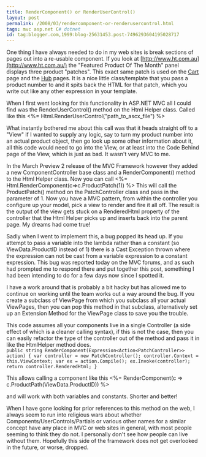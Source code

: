 ```yaml
---
title: RenderComponent() or RenderUserControl()
layout: post
permalink: /2008/03/rendercomponent-or-renderusercontrol.html
tags: mvc asp.net C# dotnet
id: tag:blogger.com,1999:blog-25631453.post-7496293604195028717
---
```



One thing I have always needed to do in my web sites is break sections of pages out into a re-usable component.   If you look at [http://www.ht.com.au](http://www.ht.com.au/) the "Featured Product Of The Month" panel displays three product "patches". This exact same patch is used on the [Cart](http://www.ht.com.au/cart.hts) page and the [Hub](http://www.ht.com.au/N/Computers/area.hts) pages. It is a nice little class/template that you pass a product number to and it spits back the HTML for that patch, which you write out like any other expression in your template.  
  
When I first went looking for this functionality in ASP.NET MVC all I could find was the RenderUserControl() method on the Html Helper class. Called like this   <%= Html.RenderUserControl("path_to_ascx_file") %>  
  
What instantly bothered me about this call was that it heads straight off to a "View" if I wanted to supply any logic, say to turn my product number into an actual product object, then go look up some other information about it, all this code would need to go into the View, or at least into the Code Behind page of the View, which is just as bad. It wasn't very MVC to me.  
  
In the March Preview 2 release of the MVC Framework however they added a new ComponentController base class and a RenderComponent() method to the Html Helper class. Now you can call   <%= Html.RenderComponent<PatchController>(c=>c.ProductPatch(1)) %>    This will call the ProductPatch() method on the PatchController class and pass in the parameter of 1. Now you have a MVC pattern, from within the controller you configure up your model, pick a view to render and fire it all off. The result is the output of the view gets stuck on a RenderedHtml property of the controller that the Html Helper picks up and inserts back into the parent page. My dreams had come true!  
  
Sadly when I went to implement this, a bug popped its head up. If you attempt to pass a variable into the lambda rather than a constant (so ViewData.ProductID instead of 1) there is a Cast Exception thrown where the expression can not be cast from a variable expression to a constant expression.   This bug was reported today on the MVC forums, and as such had prompted me to respond there and put together this post, something I had been intending to do for a few days now since I spotted it.  
  
I have a work around that is probably a bit hacky but has allowed me to continue on working until the team works out a way around the bug. If you create a subclass of ViewPage from which you subclass all your actual ViewPages, then you can pop this method in that subclass, alternatively set up an Extension Method for the ViewPage class to save you the trouble.  
  
This code assumes all your components live in a single Controller (a side effect of which is a cleaner calling syntax), if this is not the case, then you can easily refactor the type of the controller out of the method and pass it in like the HtmlHelper method does.  
     `public string RenderComponent(Expression<Action<PatchController>> action)
{
    var controller = new PatchController();
    controller.Context = this.ViewContext;
    var ex = action.Compile();
    ex.Invoke(controller);
    return controller.RenderedHtml;
}`




This allows calling a component like this
  <%= RenderComponent(c => c.ProductPath(ViewData.ProductID)) %>

  and will work with both variables and constants. Shorter and better!  



When I have gone looking for prior references to this method on the web, I always seem to run into religious wars about whether Components/UserControls/Partials or various other names for a similar concept have any place in MVC or web sites in general, with most people seeming to think they do not. I personally don't see how people can live without them. Hopefully this side of the framework does not get overlooked in the future, or worse, dropped.  
